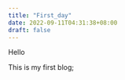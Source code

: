 ```yaml
---
title: "First_day"
date: 2022-09-11T04:31:38+08:00
draft: false
---
```


Hello

This is my first blog;

